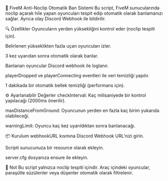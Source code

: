 🚫 FiveM Anti-Noclip Otomatik Ban Sistemi
Bu script, FiveM sunucularında noclip açarak hile yapan oyuncuları tespit edip otomatik olarak banlamanızı sağlar. Ayrıca olay Discord Webhook ile bildirilir.

🔍 Özellikler
Oyuncuların yerden yüksekliğini kontrol eder (noclip tespiti için).

Belirlenen yükseklikten fazla uçan oyuncuları izler.

3 kez uyarıdan sonra otomatik olarak banlar.

Banlanan oyuncular Discord webhook ile loglanır.

playerDropped ve playerConnecting eventleri ile veri temizliği yapılır.

1 dakikada bir otomatik bellek temizliği (performans için).

⚙️ Ayarlanabilir Değerler
checkInterval: Kaç milisaniyede bir kontrol yapılacağı (2000ms önerilir).

maxDistanceFromGround: Oyuncunun yerden en fazla kaç birim yukarıda olabileceği.

warningLimit: Oyuncu kaç kez uyarıldıktan sonra banlanacağı.

📦 Kurulum
webhookURL kısmına Discord Webhook URL’nizi girin.

Scripti sunucunuza bir resource olarak ekleyin.

server.cfg dosyanıza ensure ile ekleyin.

📌 Not
Bu script yalnızca noclip tespiti içindir. Araç içindeki oyuncular, paraşütle süzülenler veya düşenler otomatik olarak filtrelenir.

